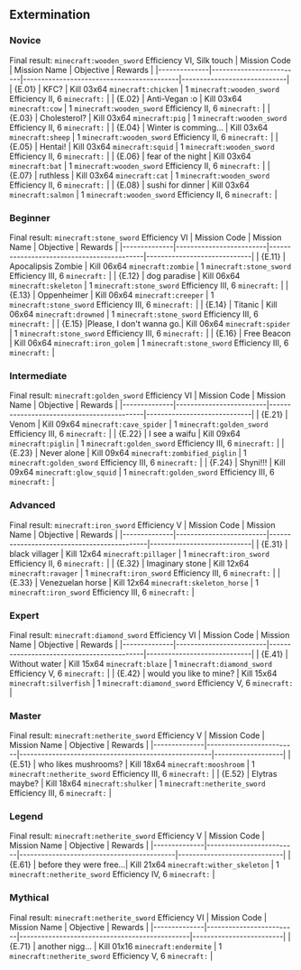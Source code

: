 ## Extermination
### Novice
Final result: `minecraft:wooden_sword` Efficiency VI, Silk touch
| Mission Code | Mission Name            | Objective                                 | Rewards                     |
|--------------|-------------------------|-------------------------------------------|-----------------------------|
| {E.01}       | KFC?                    | Kill 03x64 `minecraft:chicken` | 1 `minecraft:wooden_sword` Efficiency II,  6 `minecraft:` |
| {E.02}       | Anti-Vegan :o           | Kill 03x64 `minecraft:cow` | 1 `minecraft:wooden_sword` Efficiency II,  6 `minecraft:` |
| {E.03}       | Cholesterol?            | Kill 03x64 `minecraft:pig` | 1 `minecraft:wooden_sword` Efficiency II,  6 `minecraft:` |
| {E.04}       | Winter is comming...    | Kill 03x64 `minecraft:sheep` | 1 `minecraft:wooden_sword` Efficiency II,  6 `minecraft:` |
| {E.05}       | Hentai!                 | Kill 03x64 `minecraft:squid` | 1 `minecraft:wooden_sword` Efficiency II,  6 `minecraft:` |
| {E.06}       | fear of the night       | Kill 03x64 `minecraft:bat` | 1 `minecraft:wooden_sword` Efficiency II,  6 `minecraft:` |
| {E.07}       | ruthless                | Kill 03x64 `minecraft:cat` | 1 `minecraft:wooden_sword` Efficiency II,  6 `minecraft:` |
| {E.08}       | sushi for dinner        | Kill 03x64 `minecraft:salmon` | 1 `minecraft:wooden_sword` Efficiency II,  6 `minecraft:` |
### Beginner
Final result: `minecraft:stone_sword` Efficiency VI
| Mission Code | Mission Name            | Objective                                 | Rewards                     |
|--------------|-------------------------|-------------------------------------------|-----------------------------|
| {E.11}       | Apocalipsis Zombie      | Kill 06x64 `minecraft:zombie` | 1 `minecraft:stone_sword` Efficiency III, 6 `minecraft:` |
| {E.12}       | dog paradise            | Kill 06x64 `minecraft:skeleton` | 1 `minecraft:stone_sword` Efficiency III, 6 `minecraft:` |
| {E.13}       | Oppenheimer             | Kill 06x64 `minecraft:creeper` | 1 `minecraft:stone_sword` Efficiency III, 6 `minecraft:` |
| {E.14}       | Titanic                 | Kill 06x64 `minecraft:drowned` | 1 `minecraft:stone_sword` Efficiency III, 6 `minecraft:` |
| {E.15}       |Please, I don't wanna go.| Kill 06x64 `minecraft:spider` | 1 `minecraft:stone_sword` Efficiency III, 6 `minecraft:` |
| {E.16}       | Free Beacon             | Kill 06x64 `minecraft:iron_golem` | 1 `minecraft:stone_sword` Efficiency III, 6 `minecraft:` |
### Intermediate
Final result: `minecraft:golden_sword` Efficiency VI
| Mission Code | Mission Name            | Objective                                 | Rewards                     |
|--------------|-------------------------|-------------------------------------------|-----------------------------|
| {E.21}       | Venom                   | Kill 09x64 `minecraft:cave_spider` | 1 `minecraft:golden_sword` Efficiency III, 6 `minecraft:` |
| {E.22}       | I see a waifu           | Kill 09x64 `minecraft:piglin` | 1 `minecraft:golden_sword` Efficiency III, 6 `minecraft:` |
| {E.23}       | Never alone             | Kill 09x64 `minecraft:zombified_piglin` | 1 `minecraft:golden_sword` Efficiency III, 6 `minecraft:` |
| {F.24}       | Shyni!!!                | Kill 09x64 `minecraft:glow_squid` | 1 `minecraft:golden_sword` Efficiency III, 6 `minecraft:` |
### Advanced
Final result: `minecraft:iron_sword` Efficiency V
| Mission Code | Mission Name            | Objective                                  | Rewards                    |
|--------------|-------------------------|--------------------------------------------|----------------------------|
| {E.31}       | black villager          | Kill 12x64 `minecraft:pillager` | 1 `minecraft:iron_sword` Efficiency II,  6 `minecraft:` |
| {E.32}       | Imaginary stone         | Kill 12x64 `minecraft:ravager` | 1 `minecraft:iron_sword` Efficiency III, 6 `minecraft:` |
| {E.33}       | Venezuelan horse        | Kill 12x64 `minecraft:skeleton_horse` | 1 `minecraft:iron_sword` Efficiency III, 6 `minecraft:` |

### Expert
Final result: `minecraft:diamond_sword` Efficiency VI
| Mission Code | Mission Name            | Objective                                 | Rewards                     |
|--------------|-------------------------|-------------------------------------------|-----------------------------|
| {E.41}       | Without water           | Kill 15x64 `minecraft:blaze` | 1 `minecraft:diamond_sword` Efficiency V,   6 `minecraft:` |
| {E.42}       | would you like to mine? | Kill 15x64 `minecraft:silverfish` | 1 `minecraft:diamond_sword` Efficiency V,   6 `minecraft:` |
### Master
Final result: `minecraft:netherite_sword` Efficiency V
| Mission Code | Mission Name            | Objective                                           | Rewards           |
|--------------|-------------------------|-----------------------------------------------------|-------------------|
| {E.51}       | who likes mushrooms?    | Kill 18x64 `minecraft:mooshroom` | 1 `minecraft:netherite_sword` Efficiency III, 6 `minecraft:` |
| {E.52}       | Elytras maybe?          | Kill 18x64 `minecraft:shulker` | 1 `minecraft:netherite_sword` Efficiency III, 6 `minecraft:` |
### Legend
Final result: `minecraft:netherite_sword` Efficiency V
| Mission Code | Mission Name            | Objective                                 | Rewards                     |
|--------------|-------------------------|-------------------------------------------|-----------------------------|
| {E.61}       | before they were free...| Kill 21x64 `minecraft:wither_skeleton` | 1 `minecraft:netherite_sword` Efficiency IV,  6 `minecraft:` |
### Mythical
Final result: `minecraft:netherite_sword` Efficiency VI
| Mission Code | Mission Name            | Objective                                     | Rewards                 |
|--------------|-------------------------|-----------------------------------------------|-------------------------|
| {E.71}       | another nigg...         | Kill 01x16 `minecraft:endermite` | 1 `minecraft:netherite_sword` Efficiency V,   6 `minecraft:` |